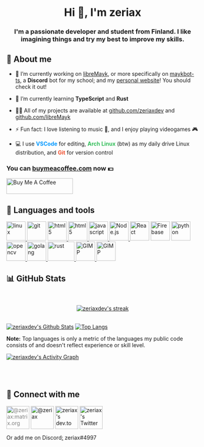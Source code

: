 <h1 align="center">Hi 👋, I'm zeriax</h1>
<h3 align="center">I'm a passionate developer and student from Finland. I like imagining things and try my best to improve my skills.</h3>

## 🙈 About me

- 🔭 I’m currently working on [libreMayk](https://github.com/libreMayk/), or more specifically on [maykbot-ts](https://github.com/libreMayk/maykbot-ts), a **Discord** bot for my school; and my [personal website](https://zeriax.com)! You should check it out!

- 🌱 I’m currently learning **TypeScript** and **Rust**

- 👨‍💻 All of my projects are available at [github.com/zeriaxdev](https://github.com/zeriaxdev) and [github.com/libreMayk](https://github.com/libreMayk)

- ⚡ Fun fact: I love listening to music 🎵, and I enjoy playing videogames 🎮
  
- <p>💻 I use <b style="color: #0098FF;">VSCode</b> for editing, <b style="color: #34be5b;">Arch Linux</b> (btw) as my daily drive Linux distribution, and <b style="color: #f1502f;">Git</b> for version control</p>

### You can **[buymeacoffee.com](https://buymeacoffee.com/zeriax)** now 💵

<a href="https://www.buymeacoffee.com/zeriax" target="_blank"><img src="https://cdn.buymeacoffee.com/buttons/default-red.png" alt="Buy Me A Coffee" height="41" width="174"></a>

## 🔧 Languages and tools

<p align="left">
    <a href="https://www.linux.org/" target="_blank" rel="noreferrer"> <img src="https://img.icons8.com/color/400/000000/linux--v1.png" alt="linux" width="50" height="50"/> </a>
    <a href="https://git-scm.com/" target="_blank" rel="noreferrer"> <img src="https://img.icons8.com/color/400/000000/git.png" alt="git" width="50" height="50"/></a>
    <a href="https://www.w3.org/html/" target="_blank" rel="noreferrer"> <img src="https://img.icons8.com/color/100/000000/html-5.png" alt="html5" width="50" height="50"/> </a>
    <a href="https://www.w3.org/css/" target="_blank" rel="noreferrer"> <img src="https://img.icons8.com/color/100/000000/css3.png" alt="html5" width="50" height="50"/> </a>
    <a href="https://developer.mozilla.org/en-US/docs/Web/JavaScript" target="_blank" rel="noreferrer"> <img src="https://img.icons8.com/color/400/000000/javascript.png" alt="javascript" width="50" height="50"/> </a>
    <a href="https://nodejs.org" target="_blank" rel="noreferrer"> <img src="https://img.icons8.com/color/400/000000/nodejs.png" alt="Node.js" width="50" height="50"/> </a>
    <a href="https://reactjs.org/" target="_blank" rel="noreferrer"> <img src="https://img.icons8.com/color/400/000000/react-native.png" alt="React" width="50" height="50"/></a>
    <a href="https://firebase.google.com/" target="_blank" rel="noreferrer"> <img src="https://img.icons8.com/color/400/000000/firebase.png" alt="Firebase" width="50" height="50"/></a>
    <a href="https://www.python.org" target="_blank" rel="noreferrer"> <img src="https://img.icons8.com/color/400/000000/python.png" alt="python" width="50" height="50"/> </a>
    <a href="https://opencv.org/" target="_blank" rel="noreferrer"> <img src="https://img.icons8.com/color/400/000000/opencv.png" alt="opencv" width="50" height="50"/> </a>
    <a href="https://www.go.dev/" target="_blank" rel="noreferrer"> <img src="https://img.icons8.com/color/400/000000/golang.png" alt="golang" width="50" height="50"/> </a>
    <a href="https://www.rust-lang.org/" target="_blank" rel="noreferrer"> <img src="https://rustacean.net/assets/rustacean-flat-happy.svg" alt="rust" width="70" height="50"/> </a>
    <a href="https://www.gimp.org/" target="_blank" rel="noreferrer"> <img src="https://img.icons8.com/color/400/000000/gimp.png" alt="GIMP" width="50" height="50"/> </a>
    <a href="https://code.visualstudio.com/" target="_blank" rel="noreferrer"> <img src="https://img.icons8.com/color/400/000000/visual-studio-code-2019.png" alt="GIMP" width="50" height="50"/> </a>
</p>

## 📊 GitHub Stats

<br />
<p align="center">
    <a href="https://github.com/github.com/zeriaxdev">
        <img title="🔥 Get streak stats for your profile at git.io/streak-stats" alt="zeriaxdev's streak" src="https://github-readme-streak-stats.herokuapp.com/?user=zeriaxdev&theme=black-ice&hide_border=true&stroke=0000&background=0D1117"/>
    </a>
</p>
<p>
  <br/>
  <a href="https://github.com/zeriaxdev?tab=repositories"><img alt="zeriaxdev's Github Stats" src="https://github-readme-stats.vercel.app/api?username=zeriaxdev&show_icons=true&count_private=true&theme=react&hide_border=true&bg_color=0D1117" /></a>
  <a href="https://github.com/zeriaxdev?tab=repositories"><img src="https://github-readme-stats.vercel.app/api/top-langs/?username=zeriaxdev&langs_count=8&theme=react&hide_border=true&bg_color=0D1117" alt="Top Langs"></a>
  <br/>
</p>
  <b>Note:</b> Top languages is only a metric of the languages my public code consists of and doesn't reflect experience or skill level.

<br/>

<a href="https://github.com/zeriaxdev/"><img alt="zeriaxdev's Activity Graph" src="https://activity-graph.herokuapp.com/graph?username=zeriaxdev&bg_color=0D1117&color=5BCDEC&line=5BCDEC&point=FFFFFF&hide_border=true" /></a>

<br/>
<br/>

## 📨 Connect with me

<p align="left">
<a href="https://matrix.to/#/@zeriax:matrix.org" target="_blank"><img align="center" src="https://img.icons8.com/ios-filled/400/dbdbdb/matrix-logo.png" alt="@zeriax:matrix.org" height="60" width="60" style="color: #808080;"/></a>
<a href="https://medium.com/@zeriax" target="_blank"><img align="center" src="https://img.icons8.com/ios-filled/400/dbdbdb/medium-logo.png" alt="@zeriax" height="60" width="60" /></a>
<a href="https://dev.to/zeriax" target="_blank"><img align="center" src="https://img.icons8.com/windows/400/dbdbdb/dev.png" alt="zeriax's dev.to" height="60" width="60" /></a>
<a href="https://twitter.com/zeriaxdev" target="_blank"><img align="center" src="https://img.icons8.com/windows/400/6fe2fc/twitter.png" alt="zeriax's Twitter" height="60" width="60" /></a>

Or add me on Discord[:](https://www.youtube.com/watch?v=dQw4w9WgXcQ) zeriax#4997

</p>
